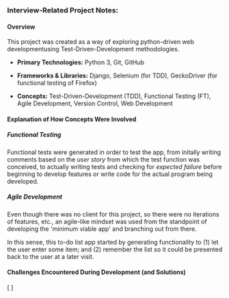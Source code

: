 ### Interview-Related Project Notes:

#### Overview
This project was created as a way of exploring python-driven web developmentusing Test-Driven-Development methodologies.

* __Primary Technologies:__ Python 3, Git, GitHub

* __Frameworks & Libraries:__ Django, Selenium (for TDD), GeckoDriver (for functional testing of Firefox)

* __Concepts:__ Test-Driven-Development (TDD), Functional Testing (FT), Agile Development, Version Control, Web Development


#### Explanation of How Concepts Were Involved

##### Functional Testing

Functional tests were generated in order to test the app, from initally writing comments based on  the _user story_ from which the test function was conceived, to actually writing tests and checking for _expected failure_ before beginning to develop features or write code for the actual program being developed.


##### Agile Development

Even though there was no client for this project, so there were no iterations of features, etc., an agile-like mindset was used from the standpoint of developing the 'minimum viable app' and branching out from there.

In this sense, this to-do list app started by generating functionality to (1) let the user enter some item; and (2) remember the list so it could be presented back to the user at a later visit.


#### Challenges Encountered During Development (and Solutions)

[ ]
